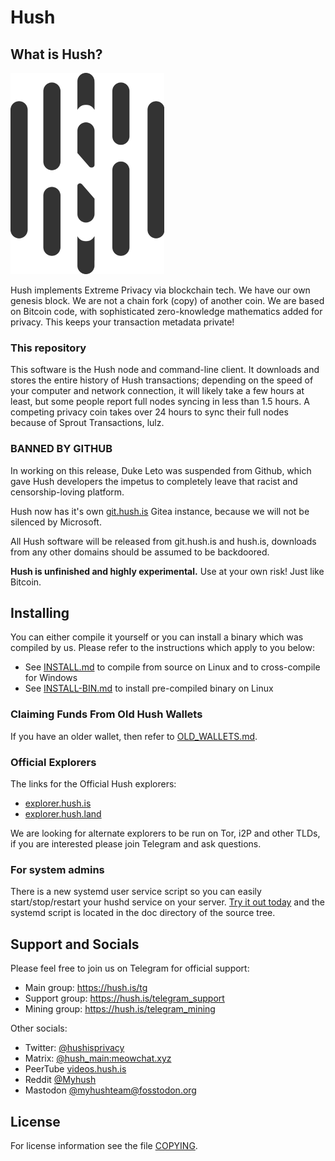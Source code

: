 # Hush

## What is Hush?

![Logo](doc/hush/hush.png "Logo")

Hush implements Extreme Privacy via blockchain tech. We have our own
genesis block. We are not a chain fork (copy) of another coin. We are based on
Bitcoin code, with sophisticated zero-knowledge mathematics added for privacy.
This keeps your transaction metadata private!

### This repository

This software is the Hush node and command-line client. It downloads and stores
the entire history of Hush transactions; depending on the speed of your
computer and network connection, it will likely take a few hours at least, but
some people report full nodes syncing in less than 1.5 hours. A competing privacy
coin takes over 24 hours to sync their full nodes because of Sprout Transactions, lulz.

### BANNED BY GITHUB

In working on this release, Duke Leto was suspended from Github, which gave Hush developers
the impetus to completely leave that racist and censorship-loving platform.

Hush now has it's own [git.hush.is](https://git.hush.is/hush) Gitea instance,
because we will not be silenced by Microsoft.

All Hush software will be released from git.hush.is and hush.is, downloads from any other
domains should be assumed to be backdoored.

**Hush is unfinished and highly experimental.** Use at your own risk! Just like Bitcoin.

## Installing

You can either compile it yourself or you can install a binary which was compiled by us.
Please refer to the instructions which apply to you below:

* See [INSTALL.md](INSTALL.md) to compile from source on Linux and to cross-compile for Windows
* See [INSTALL-BIN.md](INSTALL-BIN.md) to install pre-compiled binary on Linux

### Claiming Funds From Old Hush Wallets

If you have an older wallet, then refer to [OLD_WALLETS.md](OLD_WALLETS.md).

### Official Explorers

The links for the Official Hush explorers:
  * [explorer.hush.is](https://explorer.hush.is)
  * [explorer.hush.land](https://explorer.hush.land)

We are looking for alternate explorers to be run on Tor, i2P and other TLDs, if you are interested
please join Telegram and ask questions.

### For system admins

There is a new systemd user service script so you can easily start/stop/restart your hushd service on your server.
[Try it out today](doc/hushd-systemd.md) and the systemd script is located in the doc directory of the source tree.

## Support and Socials

Please feel free to join us on Telegram for official support:
* Main group: https://hush.is/tg
* Support group: https://hush.is/telegram_support
* Mining group: https://hush.is/telegram_mining

Other socials:
* Twitter: <a href="https://hush.is/twitter">@hushisprivacy</a>
* Matrix: <a href="https://hush.is/matrix">@hush_main:meowchat.xyz</a>
* PeerTube <a href="https://hush.is/peertube">videos.hush.is</a>
* Reddit <a href="https://hush.is/reddit">@Myhush</a>
* Mastodon <a href="https://hush.is/mastodon">@myhushteam@fosstodon.org</a>

## License

For license information see the file [COPYING](COPYING).

